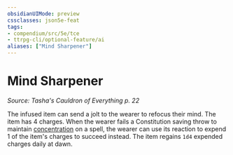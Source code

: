 ```yaml
---
obsidianUIMode: preview
cssclasses: json5e-feat
tags:
- compendium/src/5e/tce
- ttrpg-cli/optional-feature/ai
aliases: ["Mind Sharpener"]
---
```

# Mind Sharpener
*Source: Tasha's Cauldron of Everything p. 22*  

The infused item can send a jolt to the wearer to refocus their mind. The item has 4 charges. When the wearer fails a Constitution saving throw to maintain [concentration](/3-Mechanics/CLI/rules/conditions.md#concentration) on a spell, the wearer can use its reaction to expend 1 of the item's charges to succeed instead. The item regains `1d4` expended charges daily at dawn.